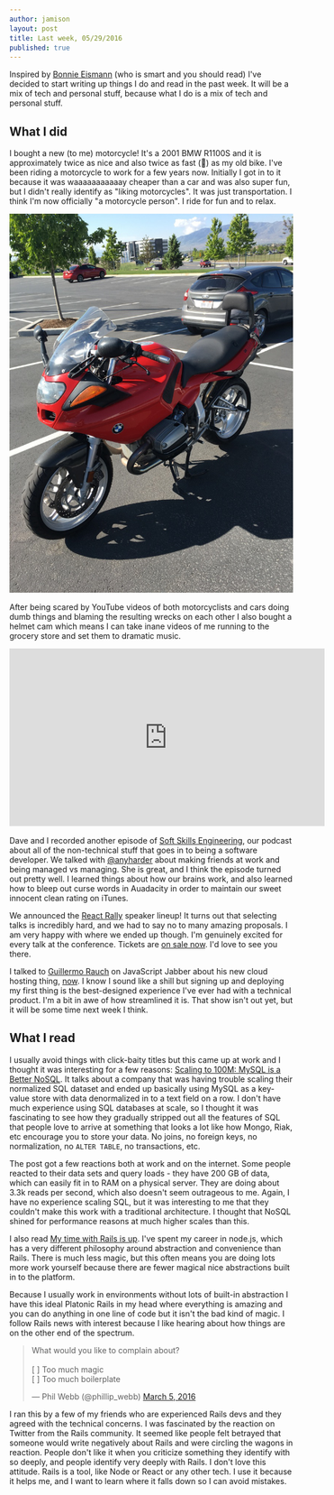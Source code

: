 ```yaml
---
author: jamison
layout: post
title: Last week, 05/29/2016
published: true
---
```


Inspired by [Bonnie Eismann](http://blog.bonnieeisenman.com/blog/this-week-6/)
(who is smart and you should read) I've decided to start writing up things I do
and read in the past week. It will be a mix of tech and personal stuff,
because what I do is a mix of tech and personal stuff.

## What I did

I bought a new (to me) motorcycle! It's a 2001 BMW R1100S and it is
approximately twice as nice and also twice as fast (😬) as my old bike. I've
been riding a motorcycle to work for a few years now. Initially I got in to it
because it was waaaaaaaaaaay cheaper than a car and was also super fun, but I
didn't really identify as "liking motorcycles". It was just transportation. I
think I'm now officially "a motorcycle person". I ride for fun and to relax.


![BEHOLD MY MOTORCYLE](/images/motorcycle.jpg)


After being scared by YouTube videos of both motorcyclists and cars doing
dumb things and blaming the resulting wrecks on each other I also bought a
helmet cam which means I can take inane videos of me running to the grocery
store and set them to dramatic music.

<iframe width="560" height="315" src="https://www.youtube.com/embed/DjcsFIlJToY" frameborder="0" allowfullscreen></iframe>


Dave and I recorded another episode of [Soft Skills Engineering](http://feeds.feedburner.com/SoftSkillsEngineering), our
podcast about all of the non-technical stuff that goes in to being a software
developer. We talked with [@anyharder](https://twitter.com/anyharder) about
making friends at work and being managed vs managing. She is great, and I
think the episode turned out pretty well. I learned things about how our
brains work, and also learned how to bleep out curse words in Auadacity in
order to maintain our sweet innocent clean rating on iTunes.


We announced the [React Rally](http://reactrally.com) speaker lineup! It turns
out that selecting talks is incredibly hard, and we had to say no to many
amazing proposals. I am very happy with where we ended up though. I'm
genuinely excited for every talk at the conference. Tickets are [on sale
now](https://ti.to/trace-events/react-rally-2016). I'd love to see you there.


I talked to [Guillermo Rauch](https://twitter.com/rauchg) on JavaScript Jabber
about his new cloud hosting thing, [now](https://zeit.co/). I know I sound
like a shill but signing up and deploying my first thing is the best-designed
experience I've ever had with a technical product. I'm a bit in awe of how
streamlined it is. That show isn't out yet, but it will be some time next week
I think.

## What I read

I usually avoid things with click-baity titles but this came up at work and
I thought it was interesting for a few reasons: [Scaling to 100M: MySQL is a Better NoSQL](http://blog.wix.engineering/2015/12/10/scaling-to-100m-mysql-is-a-better-nosql/).
It talks about a company that was having trouble scaling their normalized
SQL dataset and ended up basically using MySQL as a key-value store with
data denormalized in to a text field on a row. I don't have much experience
using SQL databases at scale, so I thought it was fascinating to see how they
gradually stripped out all the features of SQL that people love to arrive at
something that looks a lot like how Mongo, Riak, etc encourage you to store
your data. No joins, no foreign keys, no normalization, no `ALTER TABLE`,
no transactions, etc.

The post got a few reactions both at work and on the internet. Some people
reacted to their data sets and query loads - they have 200 GB of data, which
can easily fit in to RAM on a physical server. They are doing about 3.3k reads
per second, which also doesn't seem outrageous to me. Again, I have no experience
scaling SQL, but it was interesting to me that they couldn't make this work
with a traditional architecture. I thought that NoSQL shined for performance
reasons at much higher scales than this.

I also read [My time with Rails is up](http://solnic.eu/2016/05/22/my-time-with-rails-is-up.html).
I've spent my career in node.js, which has a very different philosophy around
abstraction and convenience than Rails. There is much less magic, but this
often means you are doing lots more work yourself because there are fewer
magical nice abstractions built in to the platform.

Because I usually work in environments without lots of built-in abstraction I
have this ideal Platonic Rails in my head where everything is amazing and you
can do anything in one line of code but it isn't the bad kind of magic. I
follow Rails news with interest because I like hearing about how things are
on the other end of the spectrum.

<blockquote class="twitter-tweet" data-lang="en"><p lang="en" dir="ltr">What would you like to complain about?<br><br>[ ] Too much magic<br>[ ] Too much boilerplate</p>&mdash; Phil Webb (@phillip_webb) <a href="https://twitter.com/phillip_webb/status/705909774001377280">March 5, 2016</a></blockquote>
<script async src="//platform.twitter.com/widgets.js" charset="utf-8"></script>

I ran this by a few of my friends who are experienced Rails devs and they
agreed with the technical concerns. I was fascinated by the reaction on
Twitter from the Rails community. It seemed like people felt betrayed that
someone would write negatively about Rails and were circling the wagons in
reaction. People don't like it when you criticize something they identify
with so deeply, and people identify very deeply with Rails. I don't love this
attitude. Rails is a tool, like Node or React or any other tech. I use it
because it helps me, and I want to learn where it falls down so I can avoid
mistakes.
